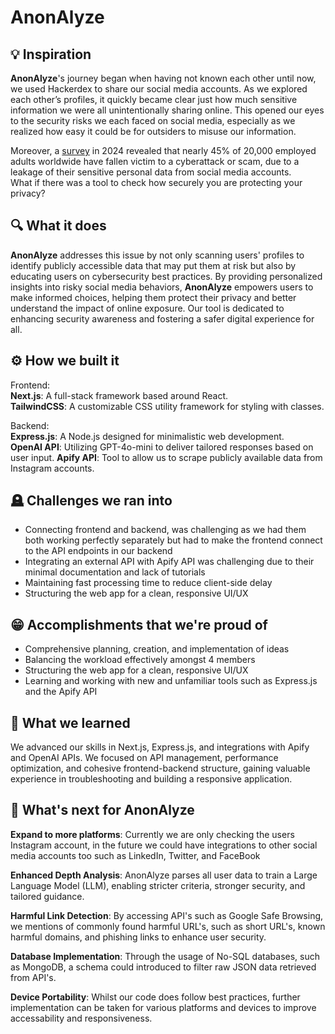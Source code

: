 # AnonAlyze

## 💡 Inspiration
**AnonAlyze**'s journey began when having not known each other until now, we used Hackerdex to share our social media accounts. As we explored each other’s profiles, it quickly became clear just how much sensitive information we were all unintentionally sharing online. This opened our eyes to the security risks we each faced on social media, especially as we realized how easy it could be for outsiders to misuse our information.

Moreover, a [survey](https://nypost.com/2024/09/26/lifestyle/nearly-half-of-employed-people-have-fallen-victim-to-cyberattack-or-scam/?utm_source=chatgpt.com) in 2024 revealed that nearly 45% of 20,000 employed adults worldwide have fallen victim to a cyberattack or scam, due to a leakage of their sensitive personal data from social media accounts.  
What if there was a tool to check how securely you are protecting your privacy?


## 🔍 What it does

**AnonAlyze** addresses this issue by not only scanning users' profiles to identify publicly accessible data that may put them at risk but also by educating users on cybersecurity best practices. By providing personalized insights into risky social media behaviors, **AnonAlyze** empowers users to make informed choices, helping them protect their privacy and better understand the impact of online exposure. Our tool is dedicated to enhancing security awareness and fostering a safer digital experience for all.

## ⚙️ How we built it

Frontend:  
 **Next.js**: A full-stack framework based around React.  
 **TailwindCSS**: A customizable CSS utility framework for styling with classes.

Backend:  
**Express.js**: A Node.js designed for minimalistic web development.   
**OpenAI API**: Utilizing GPT-4o-mini to deliver tailored responses based on user input.
**Apify API**: Tool to allow us to scrape publicly available data from Instagram accounts.

## 🪦 Challenges we ran into
  - Connecting frontend and backend, was challenging as we had them both working perfectly separately but had to make the frontend connect to the API endpoints in our backend
  - Integrating an external API with Apify API was challenging due to their minimal documentation and lack of tutorials
  - Maintaining fast processing time to reduce client-side delay
  - Structuring the web app for a clean, responsive UI/UX

## 😁 Accomplishments that we're proud of
  - Comprehensive planning, creation, and implementation of ideas
  - Balancing the workload effectively amongst 4 members
  - Structuring the web app for a clean, responsive UI/UX
  - Learning and working with new and unfamiliar tools such as Express.js and the Apify API

## 📖 What we learned
We advanced our skills in Next.js, Express.js, and integrations with Apify and OpenAI APIs. We focused on API management, performance optimization, and cohesive frontend-backend structure, gaining valuable experience in troubleshooting and building a responsive application.

## 🤔 What's next for AnonAlyze
**Expand to more platforms**: Currently we are only checking the users Instagram account, in the future we could have integrations to other social media accounts too such as LinkedIn, Twitter, and FaceBook

**Enhanced Depth Analysis**: AnonAlyze parses all user data to train a Large Language Model (LLM), enabling stricter criteria, stronger security, and tailored guidance.

**Harmful Link Detection**: By accessing API's such as Google Safe Browsing, we mentions of commonly found harmful URL's, such as short URL's, known harmful domains, and phishing links to enhance user security. 

**Database Implementation**: Through the usage of No-SQL databases, such as MongoDB, a schema could introduced to filter raw JSON data retrieved from API's.

**Device Portability**: Whilst our code does follow best practices, further implementation can be taken for various platforms and devices to improve accessability and responsiveness.
